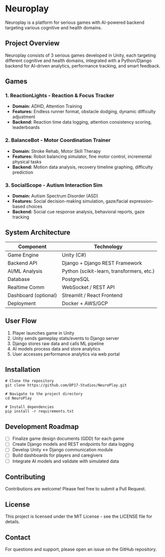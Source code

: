 # Neuroplay

Neuroplay is a platform for serious games with AI-powered backend targeting various cognitive and health domains.

## Project Overview

Neuroplay consists of 3 serious games developed in Unity, each targeting different cognitive and health domains, integrated with a Python/Django backend for AI-driven analytics, performance tracking, and smart feedback.

## Games

### 1. ReactionLights - Reaction & Focus Tracker
- **Domain:** ADHD, Attention Training
- **Features:** Endless runner format, obstacle dodging, dynamic difficulty adjustment
- **Backend:** Reaction time data logging, attention consistency scoring, leaderboards


### 2. BalanceBot - Motor Coordination Trainer
- **Domain:** Stroke Rehab, Motor Skill Therapy
- **Features:** Robot balancing simulator, fine motor control, incremental physical tasks
- **Backend:** Motion data analysis, recovery timeline graphing, difficulty prediction

### 3. SocialScope - Autism Interaction Sim
- **Domain:** Autism Spectrum Disorder (ASD)
- **Features:** Social decision-making simulation, gaze/facial expression-based choices
- **Backend:** Social cue response analysis, behavioral reports, gaze tracking

## System Architecture

| Component            | Technology                                    |
|---------------------|---------------------------------------------|
| Game Engine          | Unity (C#)                                    |
| Backend API          | Django + Django REST Framework                |
| AI/ML Analysis       | Python (scikit-learn, transformers, etc.)     |
| Database             | PostgreSQL                                    |
| Realtime Comm        | WebSocket / REST API                          |
| Dashboard (optional) | Streamlit / React Frontend                    |
| Deployment           | Docker + AWS/GCP                              |

## User Flow

1. Player launches game in Unity
2. Unity sends gameplay stats/events to Django server
3. Django stores raw data and calls ML pipeline
4. AI models process data and store analytics
5. User accesses performance analytics via web portal

## Installation

```
# Clone the repository
git clone https://github.com/DP17-Studios/NeuroPlay.git

# Navigate to the project directory
cd NeuroPlay

# Install dependencies
pip install -r requirements.txt
```

## Development Roadmap

- [ ] Finalize game design documents (GDD) for each game
- [ ] Create Django models and REST endpoints for data logging
- [ ] Develop Unity <-> Django communication module
- [ ] Build dashboards for players and caregivers
- [ ] Integrate AI models and validate with simulated data

## Contributing

Contributions are welcome! Please feel free to submit a Pull Request.

## License

This project is licensed under the MIT License - see the LICENSE file for details.

## Contact

For questions and support, please open an issue on the GitHub repository.

